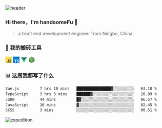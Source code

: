 ![header](https://raw.githubusercontent.com/fzq1998/fzq1998/master/header.png)

### Hi there，I'm handsomeFu 👋

> a front end development engineer from Ningbo, China.

### 🔧 我的搬砖工具
<code><img height="20" src="https://raw.githubusercontent.com/github/explore/80688e429a7d4ef2fca1e82350fe8e3517d3494d/topics/javascript/javascript.png" alt="javascript"></code>
<code><img height="20" src="https://raw.githubusercontent.com/github/explore/80688e429a7d4ef2fca1e82350fe8e3517d3494d/topics/typescript/typescript.png" alt="typescript"></code>
<code><img height="20" src="https://raw.githubusercontent.com/github/explore/80688e429a7d4ef2fca1e82350fe8e3517d3494d/topics/vue/vue.png" alt="vue"></code>
<code><img height="20" src="https://raw.githubusercontent.com/github/explore/80688e429a7d4ef2fca1e82350fe8e3517d3494d/topics/nodejs/nodejs.png" alt="nodejs"></code>



### 📊 这周我都写了什么
<!--START_SECTION:waka-->

```txt
Vue.js         7 hrs 10 mins   ███████████████▓░░░░░░░░░   63.18 %
TypeScript     3 hrs 3 mins    ██████▓░░░░░░░░░░░░░░░░░░   26.89 %
JSON           44 mins         █▓░░░░░░░░░░░░░░░░░░░░░░░   06.57 %
JavaScript     16 mins         ▓░░░░░░░░░░░░░░░░░░░░░░░░   02.45 %
SCSS           3 mins          ░░░░░░░░░░░░░░░░░░░░░░░░░   00.51 %
```

<!--END_SECTION:waka-->


![expedition](https://raw.githubusercontent.com/fzq1998/fzq1998/master/expedition.gif)

